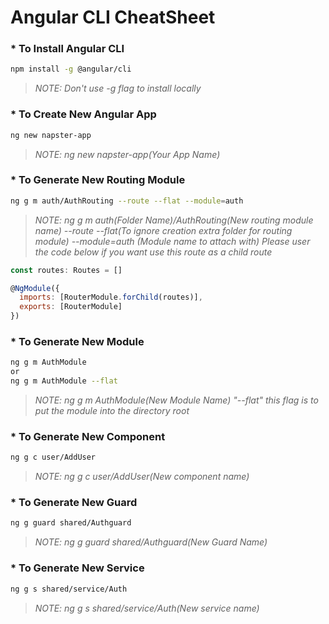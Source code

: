 # Angular CLI CheatSheet

### * To Install Angular CLI
```Bash
npm install -g @angular/cli
```
> _NOTE: Don't use -g flag to install locally_

### * To Create New Angular App
```Bash
ng new napster-app
```
> _NOTE: ng new napster-app(Your App Name)_

### * To Generate New Routing Module
```Bash
ng g m auth/AuthRouting --route --flat --module=auth
```
> _NOTE: ng g m auth(Folder Name)/AuthRouting(New routing module name) --route --flat(To ignore creation extra folder for routing module) --module=auth (Module name to attach with) Please user the code below if you want use this route as a child route_
```Javascript
const routes: Routes = []

@NgModule({
  imports: [RouterModule.forChild(routes)],
  exports: [RouterModule]
})
```
### * To Generate New Module
```Bash
ng g m AuthModule
or
ng g m AuthModule --flat
```
> _NOTE: ng g m AuthModule(New Module Name) "--flat" this flag is to put the module into the directory root_

### * To Generate New Component
```Bash
ng g c user/AddUser
```
> _NOTE: ng g c user/AddUser(New component name)_

### * To Generate New Guard
```Bash
ng g guard shared/Authguard
```
> _NOTE: ng g guard shared/Authguard(New Guard Name)_

### * To Generate New Service
```Bash
ng g s shared/service/Auth
```
> _NOTE: ng g s shared/service/Auth(New service name)_
